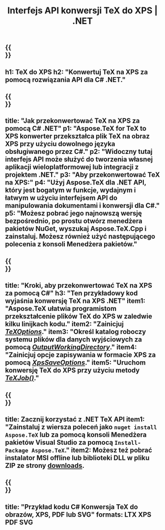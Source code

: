 ﻿---
translation: true
template: /_templates/_conversion-child-net.md
title: Interfejs API konwersji TeX do XPS | .NET
description: Funkcjonalność konwersji TeX do XPS. Zintegruj tę lokalną bibliotekę .NET ze swoim projektem lub użyj aplikacji wieloplatformowych, aby przekonwertować TeX na XPS.
keywords: tex do xps api net, tex2xps integruje c#
url: /net/conversion/tex-to-xps/
family: tex
platformtag: net
feature: conversion
informat: TEX
outformat: XPS
otherformats: BMP PNG JPEG TIFF SVG PDF
---


{{<section banner>}}
---
h1: TeX do XPS
h2: "Konwertuj TeX na XPS za pomocą rozwiązania API dla C# .NET."
---

{{<section overview>}}
---
title: "Jak przekonwertować TeX na XPS za pomocą C# .NET"
p1: "Aspose.TeX for TeX to XPS konwerter przekształca plik TeX na obraz XPS przy użyciu dowolnego języka obsługiwanego przez C#."
p2: "Widoczny tutaj interfejs API może służyć do tworzenia własnej aplikacji wieloplatformowej lub integracji z projektem .NET."
p3: "Aby przekonwertować TeX na XPS:"
p4: "Użyj Aspose.TeX dla .NET API, który jest bogatym w funkcje, wydajnym i łatwym w użyciu interfejsem API do manipulowania dokumentami i konwersji dla C#."
p5: "Możesz pobrać jego najnowszą wersję bezpośrednio, po prostu otwórz menedżera pakietów NuGet, wyszukaj Aspose.TeX.Cpp i zainstaluj. Możesz również użyć następującego polecenia z konsoli Menedżera pakietów."
---

{{<section feature1>}}
---
title: "Kroki, aby przekonwertować TeX na XPS za pomocą C#"
h3: "Ten przykładowy kod wyjaśnia konwersję TeX na XPS .NET"
item1: "Aspose.TeX ułatwia programistom przekształcenie plików TeX do XPS w zaledwie kilku linijkach kodu."
item2: "Zainicjuj [*TeXOptions*](https://reference.aspose.com/tex/net/aspose.tex/texoptions/)."
item3: "Określ katalog roboczy systemu plików dla danych wyjściowych za pomocą [*OutputWorkingDirectory*](https://reference.aspose.com/tex/net/aspose.tex/texoptions/outputworkingdirectory/)."
item4: "Zainicjuj opcje zapisywania w formacie XPS za pomocą [*XpsSaveOptions*](https://reference.aspose.com/tex/net/aspose.tex.presentation.image/xpssaveoptions/)."
item5: "Uruchom konwersję TeX do XPS przy użyciu metody [*TeXJob()*](https://reference.aspose.com/tex/net/aspose.tex/texjob/)."
---

{{<section feature2>}}
---
title: Zacznij korzystać z .NET TeX API
item1: "Zainstaluj z wiersza poleceń jako ```nuget install Aspose.TeX``` lub za pomocą konsoli Menedżera pakietów Visual Studio za pomocą ```Install-Package Aspose.TeX```."
item2: Możesz też pobrać instalator MSI offline lub biblioteki DLL w pliku ZIP ze strony [downloads](https://downloads.aspose.com/tex/net).
---

{{<section widget>}}
---
title: "Przykład kodu C# Konwersja TeX do obrazów, XPS, PDF lub SVG"
formats: LTX XPS PDF SVG
---